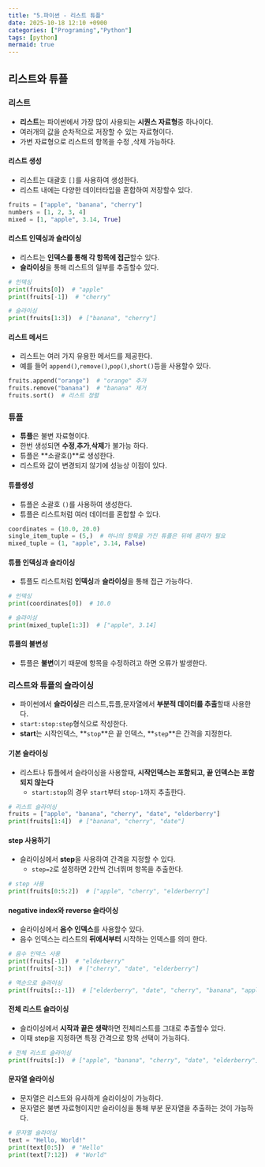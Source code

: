 ```yaml
---
title: "5.파이썬 - 리스트 튜플"
date: 2025-10-18 12:10 +0900
categories: ["Programing","Python"]
tags: [python]
mermaid: true
---
```

## 리스트와 튜플
### 리스트
- **리스트**는 파이썬에서 가장 많이 사용되는 **시퀀스 자료형**중 하나이다.
- 여러개의 값을 순차적으로 저장할 수 있는 자료형이다. 
- 가변 자료형으로 리스트의 항목을 수정 ,삭제 가능하다. 

#### 리스트 생성
- 리스트는 대괄호 `[]`를 사용하여 생성한다. 
- 리스트 내에는 다양한 데이터타입을 혼합하여 저장할수 있다. 

```python
fruits = ["apple", "banana", "cherry"]
numbers = [1, 2, 3, 4]
mixed = [1, "apple", 3.14, True]
```
#### 리스트 인덱싱과 슬라이싱
- 리스트는 **인덱스를 통해 각 항목에 접근**할수 있다.
- **슬라이싱**을 통해 리스트의 일부를 추출할수 있다.

```python
# 인덱싱
print(fruits[0])  # "apple"
print(fruits[-1])  # "cherry"

# 슬라이싱
print(fruits[1:3])  # ["banana", "cherry"]
```
#### 리스트 메서드
- 리스트는 여러 가지 유용한 메서드를 제공한다.
- 예를 들어 `append()`,`remove()`,`pop()`,`short()`등을 사용할수 있다.

```python
fruits.append("orange")  # "orange" 추가
fruits.remove("banana")  # "banana" 제거
fruits.sort()  # 리스트 정렬
```
### 튜플
- **튜플**은 불변 자료형이다. 
- 한번 생성되면 **수정**,**추가**,**삭제**가 불가능 하다. 
- 튜플은 **소괄호()**로 생성한다. 
- 리스트와 값이 변경되지 않기에 성능상 이점이 있다.

#### 튜플생성
- 튜플은 소괄호 `()`를 사용하여 생성한다.
- 튜플은 리스트처럼 여러 데이터를 혼합할 수 있다.

```python
coordinates = (10.0, 20.0)
single_item_tuple = (5,)  # 하나의 항목을 가진 튜플은 뒤에 콤마가 필요
mixed_tuple = (1, "apple", 3.14, False)
```
#### 튜플 인덱싱과 슬라이싱
- 튜플도 리스트처럼 **인덱싱**과 **슬라이싱**을 통해 접근 가능하다.

```python
# 인덱싱
print(coordinates[0])  # 10.0

# 슬라이싱
print(mixed_tuple[1:3])  # ["apple", 3.14]
```

#### 튜플의 불변성
- 튜플은 **불변**이기 때문에 항목을 수정하려고 하면 오류가 발생한다. 

### 리스트와 튜플의 슬라이싱
- 파이썬에서 **슬라이싱**은 리스트,튜플,문자열에서 **부분적 데이터를 추출**할때 사용한다. 
- `start:stop:step`형식으로 작성한다. 
- **start**는 시작인덱스, **`stop`**은 끝 인덱스, **`step`**은 간격을 지정한다. 
#### 기본 슬라이싱
- 리스트나 튜플에서 슬라이싱을 사용할때, **시작인덱스는 포함되고, 끝 인덱스는 포함되지 않는다**
    - `start:stop`의 경우 `start`부터 `stop-1`까지 추출한다.

```python
# 리스트 슬라이싱
fruits = ["apple", "banana", "cherry", "date", "elderberry"]
print(fruits[1:4])  # ["banana", "cherry", "date"]
```
#### step 사용하기
- 슬라이싱에서 **step**을 사용하여 간격을 지정할 수 있다.
    - `step=2`로 설정하면 2칸씩 건너뛰며 항목을 추출한다.

```python
# step 사용
print(fruits[0:5:2])  # ["apple", "cherry", "elderberry"]
```
#### negative index와 reverse 슬라이싱
- 슬라이싱에서 **음수 인덱스**를 사용할수 있다.
- 음수 인덱스는 리스트의 **뒤에서부터** 시작하는 인덱스를 의미 한다. 
```python
# 음수 인덱스 사용
print(fruits[-1])  # "elderberry"
print(fruits[-3:])  # ["cherry", "date", "elderberry"]

# 역순으로 슬라이싱
print(fruits[::-1])  # ["elderberry", "date", "cherry", "banana", "apple"]
```
#### 전체 리스트 슬라이싱
- 슬라이싱에서 **시작과 끝은 생략**하면 전체리스트를 그대로 추출할수 있다. 
- 이때 step을 지정하면 특정 간격으로 항목 선택이 가능하다. 

```python
# 전체 리스트 슬라이싱
print(fruits[:])  # ["apple", "banana", "cherry", "date", "elderberry"]
```

#### 문자열 슬라이싱
- 문자열은 리스트와 유사하게 슬라이싱이 가능하다.
- 문자열은 불변 자료형이지만 슬라이싱을 통해 부분 문자열을 추출하는 것이 가능하다. 


```python
# 문자열 슬라이싱
text = "Hello, World!"
print(text[0:5])  # "Hello"
print(text[7:12])  # "World"
```
